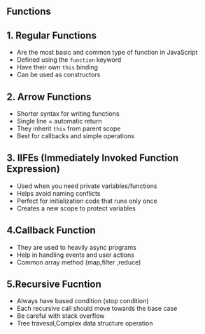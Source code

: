 ## Functions

## 1. Regular Functions

- Are the most basic and common type of function in JavaScript
- Defined using the `function` keyword
- Have their own `this` binding
- Can be used as constructors

## 2. Arrow Functions

- Shorter syntax for writing functions
- Single line = automatic return
- They inherit `this` from parent scope
- Best for callbacks and simple operations

## 3. IIFEs (Immediately Invoked Function Expression)

- Used when you need private variables/functions
- Helps avoid naming conflicts
- Perfect for initialization code that runs only once
- Creates a new scope to protect variables

## 4.Callback Function

- They are used to heavily async programs
- Help in handling events and user actions
- Common array method (map,filter ,reduce)

## 5.Recursive Fucntion

- Always have based condition (stop condition)
- Each recursive call should move towards the base case
- Be careful with stack overflow
- Tree travesal,Complex data structure operation
